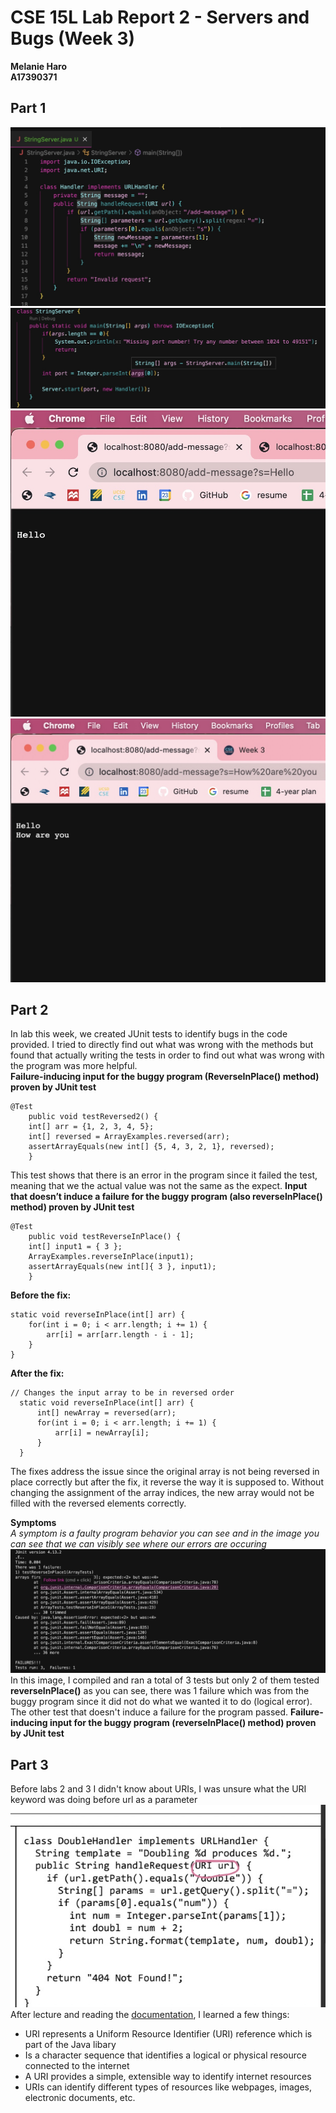 # CSE 15L Lab Report 2 - Servers and Bugs (Week 3)
**Melanie Haro** <br />
**A17390371** <br />

## Part 1
![Image](2FD34FE2-5403-41F7-94C5-A256CAA47180.jpeg)
![Image](8396A585-A563-46C9-A221-49A259B1AA8A.jpeg)
![Image](B066ECCD-013C-44D9-A494-87E97F0E6A06.jpeg)
![Image](332A7966-FCA4-4CA6-9CBB-3DA8955B3E7D.jpeg)

## Part 2
In lab this week, we created JUnit tests to identify bugs in the code provided. I tried to directly find out what was wrong with the methods but found that actually writing the tests in order to find out what was wrong with the program was more helpful. <br />
**Failure-inducing input for the buggy program (ReverseInPlace() method) proven by JUnit test**

```
@Test 
    public void testReversed2() {
    int[] arr = {1, 2, 3, 4, 5};
    int[] reversed = ArrayExamples.reversed(arr);
    assertArrayEquals(new int[] {5, 4, 3, 2, 1}, reversed);
    }
```
This test shows that there is an error in the program since it failed the test, meaning that we the actual value was not the same as the expect.
**Input that doesn’t induce a failure for the buggy program (also reverseInPlace() method) proven by JUnit test**
```
@Test 
    public void testReverseInPlace() {
    int[] input1 = { 3 };
    ArrayExamples.reverseInPlace(input1);
    assertArrayEquals(new int[]{ 3 }, input1);
    }
```

**Before the fix:**
```
static void reverseInPlace(int[] arr) {
    for(int i = 0; i < arr.length; i += 1) {
        arr[i] = arr[arr.length - i - 1];
    }
}
```
**After the fix:**
```
// Changes the input array to be in reversed order
  static void reverseInPlace(int[] arr) {
      int[] newArray = reversed(arr);
      for(int i = 0; i < arr.length; i += 1) {
          arr[i] = newArray[i];
      }
  }
```
The fixes address the issue since the original array is not being reversed in place correctly but after the fix, it reverse the way it is supposed to. Without changing the assignment of the array indices, the new array would not be filled with the reversed elements correctly.




**Symptoms** <br/>
*A symptom is a faulty program behavior you can see and in the image you can see that we can visibly see where our errors are occuring* <br />
![Image](0FFB09D9-4E80-4882-AEF5-E09AABEEA513.jpeg)
In this image, I compiled and ran a total of 3 tests but only 2 of them tested **reverseInPlace()** as you can see, there was 1 failure which was from the buggy program since it did not do what we wanted it to do (logical error). The other test that doesn't induce a failure for the program passed.
**Failure-inducing input for the buggy program (reverseInPlace() method) proven by JUnit test**


## Part 3
Before labs 2 and 3 I didn't know about URIs, I was unsure what the URI keyword was doing before url as a parameter
![Image](402A6F08-A160-4460-BFF5-45466796409A.jpeg) <br />
After lecture and reading the [documentation](https://docs.oracle.com/javase/8/docs/api/java/net/URI.html), I learned a few things:
- URI represents a Uniform Resource Identifier (URI) reference which is part of the Java libary 
- Is a character sequence that identifies a logical or physical resource connected to the internet
- A URI provides a simple, extensible way to identify internet resources
- URIs can identify different types of resources like webpages, images, electronic documents, etc.
